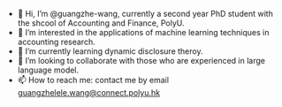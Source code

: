 - 👋 Hi, I’m @guangzhe-wang, currently a second year PhD student with the shcool of Accounting and Finance, PolyU.
- 👀 I’m interested in the applications of machine learning techniques in accounting research.
- 🌱 I’m currently learning dynamic disclosure theroy.
- 💞️ I’m looking to collaborate with those who are experienced in large language model.
- 📫 How to reach me: contact me by email guangzhelele.wang@connect.polyu.hk


<!---
guangzhe-wang/guangzhe-wang is a ✨ special ✨ repository because its `README.md` (this file) appears on your GitHub profile.
You can click the Preview link to take a look at your changes.
--->
